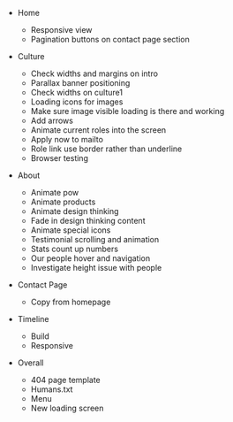 - Home
	* Responsive view
	* Pagination buttons on contact page section
	
- Culture
	* Check widths and margins on intro
	* Parallax banner positioning
	* Check widths on culture1
	* Loading icons for images
	* Make sure image visible loading is there and working
	* Add arrows
	* Animate current roles into the screen
	* Apply now to mailto
	* Role link use border rather than underline
	* Browser testing

- About
	* Animate pow
	* Animate products
	* Animate design thinking
	* Fade in design thinking content
	* Animate special icons
	* Testimonial scrolling and animation
	* Stats count up numbers
	* Our people hover and navigation
	* Investigate height issue with people

- Contact Page
	* Copy from homepage

- Timeline
	* Build
	* Responsive

- Overall
	* 404 page template
	* Humans.txt
	* Menu 
	* New loading screen
